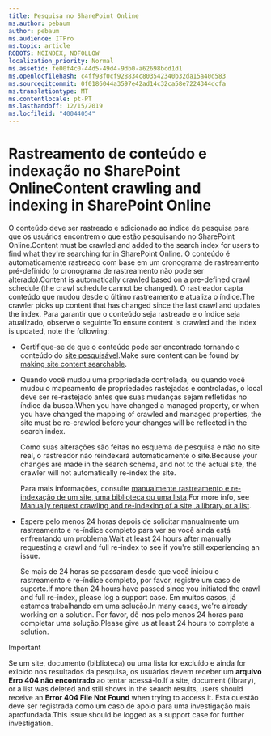```yaml
---
title: Pesquisa no SharePoint Online
ms.author: pebaum
author: pebaum
ms.audience: ITPro
ms.topic: article
ROBOTS: NOINDEX, NOFOLLOW
localization_priority: Normal
ms.assetid: fe00f4c0-44d5-49d4-9db0-a62698bcd1d1
ms.openlocfilehash: c4ff98f0cf928834c803542340b32da15a40d583
ms.sourcegitcommit: 0f0186044a3597e42ad14c32ca58e7224344dcfa
ms.translationtype: MT
ms.contentlocale: pt-PT
ms.lasthandoff: 12/15/2019
ms.locfileid: "40044054"
---
```

# <a name="content-crawling-and-indexing-in-sharepoint-online"></a><span data-ttu-id="59826-102">Rastreamento de conteúdo e indexação no SharePoint Online</span><span class="sxs-lookup"><span data-stu-id="59826-102">Content crawling and indexing in SharePoint Online</span></span>

<span data-ttu-id="59826-103">O conteúdo deve ser rastreado e adicionado ao índice de pesquisa para que os usuários encontrem o que estão pesquisando no SharePoint Online.</span><span class="sxs-lookup"><span data-stu-id="59826-103">Content must be crawled and added to the search index for users to find what they're searching for in SharePoint Online.</span></span> <span data-ttu-id="59826-104">O conteúdo é automaticamente rastreado com base em um cronograma de rastreamento pré-definido (o cronograma de rastreamento não pode ser alterado).</span><span class="sxs-lookup"><span data-stu-id="59826-104">Content is automatically crawled based on a pre-defined crawl schedule (the crawl schedule cannot be changed).</span></span> <span data-ttu-id="59826-105">O rastreador capta conteúdo que mudou desde o último rastreamento e atualiza o índice.</span><span class="sxs-lookup"><span data-stu-id="59826-105">The crawler picks up content that has changed since the last crawl and updates the index.</span></span> <span data-ttu-id="59826-106">Para garantir que o conteúdo seja rastreado e o índice seja atualizado, observe o seguinte:</span><span class="sxs-lookup"><span data-stu-id="59826-106">To ensure content is crawled and the index is updated, note the following:</span></span>

- <span data-ttu-id="59826-107">Certifique-se de que o conteúdo pode ser encontrado tornando o conteúdo do [site pesquisável](https://docs.microsoft.com/sharepoint/make-site-content-searchable).</span><span class="sxs-lookup"><span data-stu-id="59826-107">Make sure content can be found by [making site content searchable](https://docs.microsoft.com/sharepoint/make-site-content-searchable).</span></span>

- <span data-ttu-id="59826-108">Quando você mudou uma propriedade controlada, ou quando você mudou o mapeamento de propriedades rastejadas e controladas, o local deve ser re-rastejado antes que suas mudanças sejam refletidas no índice da busca.</span><span class="sxs-lookup"><span data-stu-id="59826-108">When you have changed a managed property, or when you have changed the mapping of crawled and managed properties, the site must be re-crawled before your changes will be reflected in the search index.</span></span> 

    <span data-ttu-id="59826-109">Como suas alterações são feitas no esquema de pesquisa e não no site real, o rastreador não reindexará automaticamente o site.</span><span class="sxs-lookup"><span data-stu-id="59826-109">Because your changes are made in the search schema, and not to the actual site, the crawler will not automatically re-index the site.</span></span> 

    <span data-ttu-id="59826-110">Para mais informações, consulte [manualmente rastreamento e re-indexação de um site, uma biblioteca ou uma lista](https://docs.microsoft.com/sharepoint/crawl-site-conten).</span><span class="sxs-lookup"><span data-stu-id="59826-110">For more info, see [Manually request crawling and re-indexing of a site, a library or a list](https://docs.microsoft.com/sharepoint/crawl-site-conten).</span></span>

- <span data-ttu-id="59826-111">Espere pelo menos 24 horas depois de solicitar manualmente um rastreamento e re-índice completo para ver se você ainda está enfrentando um problema.</span><span class="sxs-lookup"><span data-stu-id="59826-111">Wait at least 24 hours after manually requesting a crawl and full re-index to see if you're still experiencing an issue.</span></span> 

    <span data-ttu-id="59826-112">Se mais de 24 horas se passaram desde que você iniciou o rastreamento e re-índice completo, por favor, registre um caso de suporte.</span><span class="sxs-lookup"><span data-stu-id="59826-112">If more than 24 hours have passed since you initiated the crawl and full re-index, please log a support case.</span></span> <span data-ttu-id="59826-113">Em muitos casos, já estamos trabalhando em uma solução.</span><span class="sxs-lookup"><span data-stu-id="59826-113">In many cases, we're already working on a solution.</span></span> <span data-ttu-id="59826-114">Por favor, dê-nos pelo menos 24 horas para completar uma solução.</span><span class="sxs-lookup"><span data-stu-id="59826-114">Please give us at least 24 hours to complete a solution.</span></span>

> [!IMPORTANT]
> <span data-ttu-id="59826-115">Se um site, documento (biblioteca) ou uma lista for excluído e ainda for exibido nos resultados da pesquisa, os usuários devem receber um **arquivo Erro 404 não encontrado** ao tentar acessá-lo.</span><span class="sxs-lookup"><span data-stu-id="59826-115">If a site, document (library), or a list was deleted and still shows in the search results, users should receive an **Error 404 File Not Found** when trying to access it.</span></span> <span data-ttu-id="59826-116">Esta questão deve ser registrada como um caso de apoio para uma investigação mais aprofundada.</span><span class="sxs-lookup"><span data-stu-id="59826-116">This issue should be logged as a support case for further investigation.</span></span> 



